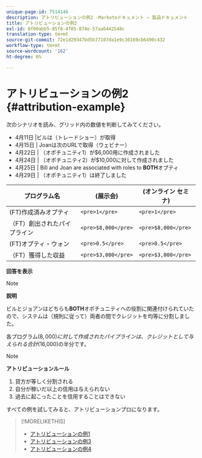 ```yaml
---
unique-page-id: 7514146
description: アトリビューションの例2 -Marketoドキュメント — 製品ドキュメント
title: アトリビューションの例2
exl-id: 8f00abb5-85f8-4f05-874e-57aa6442548c
translation-type: tm+mt
source-git-commit: 72e1d29347bd5b77107da1e9c30169cb6490c432
workflow-type: tm+mt
source-wordcount: '162'
ht-degree: 6%

---
```


# アトリビューションの例2 {#attribution-example}

次のシナリオを読み、グリッド内の数値を判断してみてください。

* 4月11日 |ビルは（トレードショー）が取得
* 4月15日 | Joanは次のURLで取得（ウェビナー）
* 4月22日 | （オポチュニティ1）が$6,000用に作成されました
* 4月24日 | （オポチュニティ2）が$10,000に対して作成されました
* 4月25日 | Bill and Joan are associated with roles to **BOTH**&#x200B;オプティ
* 4月29日 | （オポチュニティ1）は終了しました

| プログラム名 | (展示会) | (オンライン セミナ) |
|---|---|---|
| (FT)作成済みオプティ | `<pre>1</pre>` | `<pre>1</pre>` |
| （FT）創出されたパイプライン | `<pre>$8,000</pre>` | `<pre>$8,000</pre>` |
| (FT)オプティ・ウォン | `<pre>0.5</pre>` | `<pre>0.5</pre>` |
| （FT）獲得した収益 | `<pre>$3,000</pre>` | `<pre>$3,000</pre>` |

**回答を表示**

>[!NOTE]
>
>**説明**
>
>ビルとジョアンはどちらも&#x200B;**BOTH**&#x200B;オポチュニティへの役割に関連付けられていたので、システムは（規則に従って）両者の間でクレジットを均等に分割しました。
>
>各プログラム($8,000)に対して作成されたパイプラインは、クレジットとして与えられる合計($16,000)の半分です。

>[!NOTE]
>
>**アトリビューションルール**
>
>1. 貸方が等しく分割される
>1. 自分が稼いだ以上の信用は与えられない
>1. 過去に起こったことを信用することはできない


すべての例を試してみると、アトリビューションプロになります。

>[!MORELIKETHIS]
>
>* [アトリビューションの例1](/help/marketo/product-docs/reporting/revenue-cycle-analytics/revenue-tools/attribution/attribution-example-1.md)
>* [アトリビューションの例3](/help/marketo/product-docs/reporting/revenue-cycle-analytics/revenue-tools/attribution/attribution-example-3.md)
>* [アトリビューションの例4](/help/marketo/product-docs/reporting/revenue-cycle-analytics/revenue-tools/attribution/attribution-example-4.md)

